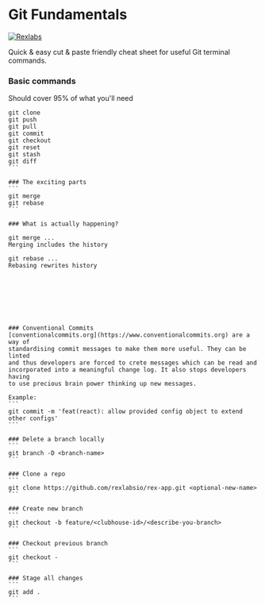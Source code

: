 
# Git Fundamentals

[![Rexlabs](./img/rex/rex_ribbon_logo_black.png)](./rexlabs/index.md)  

Quick & easy cut & paste friendly cheat sheet for useful Git terminal commands.

### Basic commands
Should cover 95% of what you'll need
````
git clone
git push
git pull
git commit
git checkout
git reset
git stash
git diff
```

### The exciting parts
```
git merge 
git rebase
```

### What is actually happening?

git merge ...   
Merging includes the history  

git rebase ... 
Rebasing rewrites history








### Conventional Commits
[conventionalcommits.org](https://www.conventionalcommits.org) are a way of 
standardising commit messages to make them more useful. They can be linted 
and thus developers are forced to crete messages which can be read and 
incorporated into a meaningful change log. It also stops developers having 
to use precious brain power thinking up new messages.

Example: 
```
git commit -m 'feat(react): allow provided config object to extend other configs'
```

### Delete a branch locally
```
git branch -D <branch-name>
```

### Clone a repo
```
git clone https://github.com/rexlabsio/rex-app.git <optional-new-name>
```

### Create new branch
```
git checkout -b feature/<clubhouse-id>/<describe-you-branch>
```

### Checkout previous branch
```
git checkout -
```

### Stage all changes
```
git add .
```